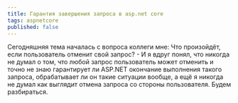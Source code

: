 ```yaml
---
title: Гарантия завершения запроса в asp.net core
tags: aspnetcore
published: false
---
```


Сегодняшняя тема началась с вопроса коллеги мне: Что произойдёт, если пользователь отменит свой запрос? - И я вдруг понял, что никогда не думал о том, что любой запрос пользователь может отменить и точно не знаю гарантирует ли ASP.NET окончание выполнения такого запроса, обрабатывает ли он такие ситуации вообще, а ещё я никогда не думал как выглядит отмена запроса со стороны пользователя. Будем разбираться.

